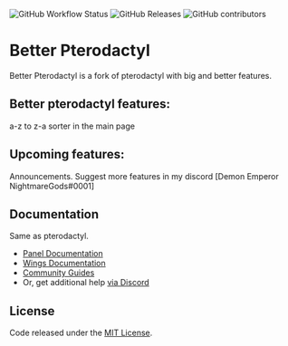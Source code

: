 

![GitHub Workflow Status](https://img.shields.io/github/actions/workflow/status/Better-Pterodactyl/panel/laravel.yaml?label=Tests&style=for-the-badge&branch=develop)
![GitHub Releases](https://img.shields.io/github/downloads/Better-Pterodactyll/panel/latest/total?style=for-the-badge)
![GitHub contributors](https://img.shields.io/github/contributors/Better-Pterodactyl/panel?style=for-the-badge)

# Better Pterodactyl
Better Pterodactyl is a fork of pterodactyl with big and better features.

## Better pterodactyl features:
a-z to z-a sorter in the main page

## Upcoming features:
Announcements.
Suggest more features in my discord [Demon Emperor NightmareGods#0001]

## Documentation
Same as pterodactyl.

* [Panel Documentation](https://pterodactyl.io/panel/1.0/getting_started.html)
* [Wings Documentation](https://pterodactyl.io/wings/1.0/installing.html)
* [Community Guides](https://pterodactyl.io/community/about.html)
* Or, get additional help [via Discord](https://discord.gg/pterodactyl)

## License

Code released under the [MIT License](./LICENSE.md).

